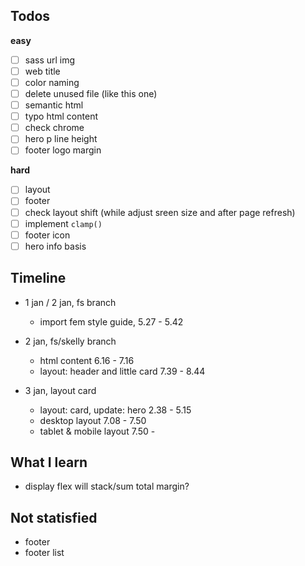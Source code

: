 ## Todos
**easy**
- [ ] sass url img
- [ ] web title
- [ ] color naming
- [ ] delete unused file (like this one)
- [ ] semantic html
- [ ] typo html content
- [ ] check chrome
- [ ] hero p line height
- [ ] footer logo margin

**hard**
- [ ] layout
- [ ] footer
- [ ] check layout shift (while adjust sreen size and after page refresh)
- [ ] implement `clamp()`
- [ ] footer icon 
- [ ] hero info basis

## Timeline
- 1 jan / 2 jan, fs branch
  - import fem style guide, 5.27 - 5.42

- 2 jan, fs/skelly branch
  - html content 6.16 - 7.16
  - layout: header and little card 7.39 - 8.44 
  

- 3 jan, layout card
  - layout: card, update: hero 2.38 - 5.15
  - desktop layout 7.08 - 7.50
  - tablet & mobile layout 7.50 - 


## What I learn
- display flex will stack/sum total margin?

## Not statisfied
- footer
- footer list